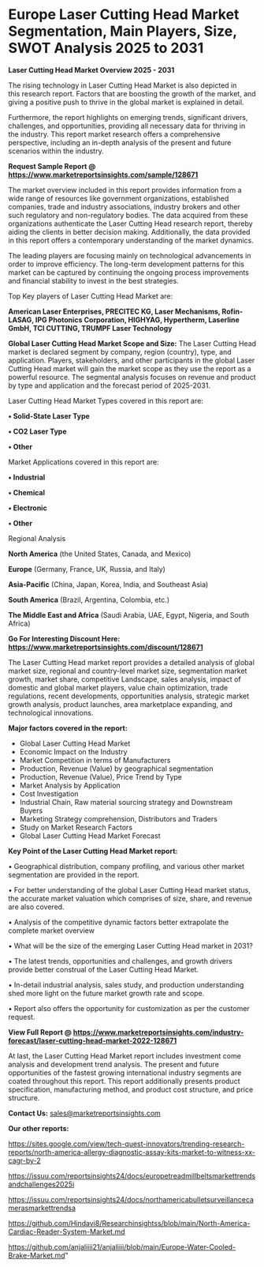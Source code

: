 # Europe Laser Cutting Head Market Segmentation, Main Players, Size, SWOT Analysis 2025 to 2031

<Strong> Laser Cutting Head Market Overview 2025 - 2031</strong>

The rising technology in Laser Cutting Head Market is also depicted in this research report. Factors that are boosting the growth of the market, and giving a positive push to thrive in the global market is explained in detail.

Furthermore, the report highlights on emerging trends, significant drivers, challenges, and opportunities, providing all necessary data for thriving in the industry. This report market research offers a comprehensive perspective, including an in-depth analysis of the present and future scenarios within the industry.

<strong>Request Sample Report @ <a href=https://www.marketreportsinsights.com/sample/128671>https://www.marketreportsinsights.com/sample/128671</a></strong>

The market overview included in this report provides information from a wide range of resources like government organizations, established companies, trade and industry associations, industry brokers and other such regulatory and non-regulatory bodies. The data acquired from these organizations authenticate the Laser Cutting Head research report, thereby aiding the clients in better decision making. Additionally, the data provided in this report offers a contemporary understanding of the market dynamics.

The leading players are focusing mainly on technological advancements in order to improve efficiency. The long-term development patterns for this market can be captured by continuing the ongoing process improvements and financial stability to invest in the best strategies.

Top Key players of Laser Cutting Head Market are:

<strong>American Laser Enterprises, PRECITEC KG, Laser Mechanisms, Rofin-LASAG, IPG Photonics Corporation, HIGHYAG, Hypertherm, Laserline GmbH, TCI CUTTING, TRUMPF Laser Technology</strong>

<strong><b>Global Laser Cutting Head Market Scope and Size:</b></strong>
The Laser Cutting Head market is declared segment by company, region (country), type, and application. Players, stakeholders, and other participants in the global Laser Cutting Head market will gain the market scope as they use the report as a powerful resource. The segmental analysis focuses on revenue and product by type and application and the forecast period of 2025-2031.

Laser Cutting Head Market Types covered in this report are:

<strong>• Solid-State Laser Type

• CO2 Laser Type

• Other</strong>

Market Applications covered in this report are:

<strong>• Industrial

• Chemical

• Electronic

• Other</strong> 

Regional Analysis

<strong>North America</strong> (the United States, Canada, and Mexico)

<strong>Europe</strong> (Germany, France, UK, Russia, and Italy)

<strong>Asia-Pacific</strong> (China, Japan, Korea, India, and Southeast Asia)

<strong>South America</strong> (Brazil, Argentina, Colombia, etc.)

<strong>The Middle East and Africa</strong> (Saudi Arabia, UAE, Egypt, Nigeria, and South Africa)

<strong>Go For Interesting Discount Here: <a href=https://www.marketreportsinsights.com/discount/128671>https://www.marketreportsinsights.com/discount/128671</a></strong>

The Laser Cutting Head market report provides a detailed analysis of global market size, regional and country-level market size, segmentation market growth, market share, competitive Landscape, sales analysis, impact of domestic and global market players, value chain optimization, trade regulations, recent developments, opportunities analysis, strategic market growth analysis, product launches, area marketplace expanding, and technological innovations.

<strong><b>Major factors covered in the report:</b></strong>
<ul>
  <li>Global Laser Cutting Head Market </li>
  <li>Economic Impact on the Industry</li>
  <li>Market Competition in terms of Manufacturers</li>
  <li>Production, Revenue (Value) by geographical segmentation</li>
  <li>Production, Revenue (Value), Price Trend by Type</li>
  <li>Market Analysis by Application</li>
  <li>Cost Investigation</li>
  <li>Industrial Chain, Raw material sourcing strategy and Downstream Buyers</li>
  <li>Marketing Strategy comprehension, Distributors and Traders</li>
  <li>Study on Market Research Factors</li>
  <li>Global Laser Cutting Head Market Forecast</li>
</ul>

<strong><b>Key Point of the Laser Cutting Head Market report:</b></strong>

• Geographical distribution, company profiling, and various other market segmentation are provided in the report.

• For better understanding of the global Laser Cutting Head market status, the accurate market valuation which comprises of size, share, and revenue are also covered.

• Analysis of the competitive dynamic factors better extrapolate the complete market overview

• What will be the size of the emerging Laser Cutting Head market in 2031?

• The latest trends, opportunities and challenges, and growth drivers provide better construal of the Laser Cutting Head Market.

• In-detail industrial analysis, sales study, and production understanding shed more light on the future market growth rate and scope.

• Report also offers the opportunity for customization as per the customer request.

<strong><b>View Full Report @ <a href=https://www.marketreportsinsights.com/industry-forecast/laser-cutting-head-market-2022-128671>https://www.marketreportsinsights.com/industry-forecast/laser-cutting-head-market-2022-128671</a></b></strong>


At last, the Laser Cutting Head Market report includes investment come analysis and development trend analysis. The present and future opportunities of the fastest growing international industry segments are coated throughout this report. This report additionally presents product specification, manufacturing method, and product cost structure, and price structure.

<strong>Contact Us:</strong>
sales@marketreportsinsights.com

<strong>Our other reports:</strong>

<a href=https://sites.google.com/view/tech-quest-innovators/trending-research-reports/north-america-allergy-diagnostic-assay-kits-market-to-witness-xx-cagr-by-2>https://sites.google.com/view/tech-quest-innovators/trending-research-reports/north-america-allergy-diagnostic-assay-kits-market-to-witness-xx-cagr-by-2</a>

<a href=https://issuu.com/reportsinsights24/docs/europetreadmillbeltsmarkettrendsandchallenges2025i>https://issuu.com/reportsinsights24/docs/europetreadmillbeltsmarkettrendsandchallenges2025i</a>

<a href=https://issuu.com/reportsinsights24/docs/northamericabulletsurveillancecamerasmarkettrendsa>https://issuu.com/reportsinsights24/docs/northamericabulletsurveillancecamerasmarkettrendsa</a>

<a href=https://github.com/Hindavi8/Researchinsightss/blob/main/North-America-Cardiac-Reader-System-Market.md>https://github.com/Hindavi8/Researchinsightss/blob/main/North-America-Cardiac-Reader-System-Market.md</a>

<a href=https://github.com/anjaliiii21/anjaliiii/blob/main/Europe-Water-Cooled-Brake-Market.md>https://github.com/anjaliiii21/anjaliiii/blob/main/Europe-Water-Cooled-Brake-Market.md</a>"
